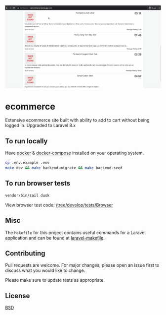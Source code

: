 ![ecommerce.gif](https://raw.githubusercontent.com/kkamara/ecommerce/develop/public/ecommerce.gif)

# ecommerce

Extensive ecommerce site built with ability to add to cart without being logged in. Upgraded to Laravel 8.x 

## To run locally

Have [docker](https://docs.docker.com/engine/install/) & [docker-compose](https://docs.docker.com/compose/install/) installed on your operating system.

```bash
cp .env.example .env
make dev && make backend-migrate && make backend-seed
```

## To run browser tests

```bash
vendor/bin/sail dusk
```

View browser test code: [/tree/develop/tests/Browser](https://github.com/kkamara/ecommerce/tree/develop/tests/Browser)

## Misc

The `Makefile` for this project contains useful commands for a Laravel application and can be found at [laravel-makefile](https://github.com/kkamara/laravel-makefile).

## Contributing
Pull requests are welcome. For major changes, please open an issue first to discuss what you would like to change.

Please make sure to update tests as appropriate.

## License
[BSD](https://opensource.org/licenses/BSD-3-Clause)
